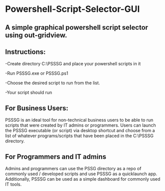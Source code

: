 # Powershell-Script-Selector-GUI


## A simple graphical powershell script selector using out-gridview.


## Instructions:

-Create directory C:\PSSSG and place your powershell scripts in it 
 
-Run PSSSG.exe or PSSSG.ps1

-Choose the desired script to run from the list.  

-Your script should run 


## For Business Users:

PSSSG is an ideal tool for non-technical business users to be able to run scripts that were created by IT admins or programmers.  Users can launch the PSSSG executable (or script) via desktop shortcut and choose from a list of whatever programs/scripts that have been placed in the C:\PSSSG directory.  

## For Programmers and IT admins

Admins and programmers can use the PSSG directory as a repo of commonly used / developed scripts and use PSSSG as a quicklaunch app.  Additionally, PSSSG can be used as a simple dashboard for commonly used IT tools.
